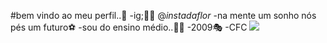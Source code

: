 #bem vindo ao meu perfil..💍
-ig;🧟‍♀️ @_instadaflor_
-na mente um sonho nós pés um futuro⚽️
-sou do ensino médio..🤹‍♀️
-2009🎭
-CFC
![](https://media1.tenor.com/m/dEHyq2_CWJQAAAAC/mc-hariel-hariel.gif)
